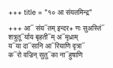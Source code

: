 +++
title = "१० आ संयतमिन्द्र"

+++
आ᳓ संय᳓तम् इन्दर+ णः सुअस्तिं᳓  
शत्रुतू᳓र्याय बृहती᳓म् अ᳓मृध्राम्  
य᳓या दा᳓सानि आ᳓रियाणि वृत्रा᳓  
क᳓रो वज्रिन् सुतु᳓का ना᳓हुषाणि